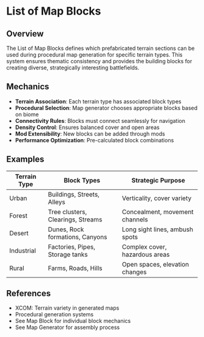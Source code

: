 # List of Map Blocks

## Overview
The List of Map Blocks defines which prefabricated terrain sections can be used during procedural map generation for specific terrain types. This system ensures thematic consistency and provides the building blocks for creating diverse, strategically interesting battlefields.

## Mechanics
- **Terrain Association**: Each terrain type has associated block types
- **Procedural Selection**: Map generator chooses appropriate blocks based on biome
- **Connectivity Rules**: Blocks must connect seamlessly for navigation
- **Density Control**: Ensures balanced cover and open areas
- **Mod Extensibility**: New blocks can be added through mods
- **Performance Optimization**: Pre-calculated block combinations

## Examples
| Terrain Type | Block Types | Strategic Purpose |
|--------------|-------------|-------------------|
| Urban | Buildings, Streets, Alleys | Verticality, cover variety |
| Forest | Tree clusters, Clearings, Streams | Concealment, movement channels |
| Desert | Dunes, Rock formations, Canyons | Long sight lines, ambush spots |
| Industrial | Factories, Pipes, Storage tanks | Complex cover, hazardous areas |
| Rural | Farms, Roads, Hills | Open spaces, elevation changes |

## References
- XCOM: Terrain variety in generated maps
- Procedural generation systems
- See Map Block for individual block mechanics
- See Map Generator for assembly process